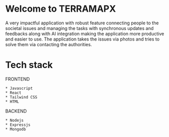 # Welcome to TERRAMAPX
   A very impactful application with robust feature connecting people to the societal issues and managing the tasks with  synchronous updates and feedbacks along with AI integration making the application more productive and easier to use.
   The application takes the issues via photos and tries to solve them via contacting the authorities.

# Tech stack
   FRONTEND
   
    * Javascript
    * React
    * Tailwind CSS
    * HTML
    
   BACKEND
   
    * Nodejs
    * Expressjs
    * Mongodb

    
